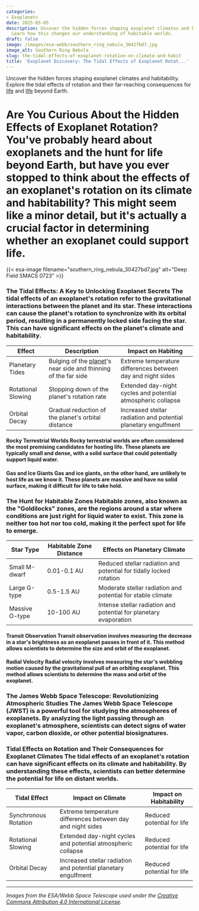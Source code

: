 ```yaml
---
categories:
- Exoplanets
date: 2025-05-05
description: Uncover the hidden forces shaping exoplanet climates and habitability.
  Learn how this changes our understanding of habitable worlds.
draft: false
image: /images/esa-webb/southern_ring_nebula_30427bd7.jpg
image_alt: Southern Ring Nebula
slug: the-tidal-effects-of-exoplanet-rotation-on-climate-and-habit
title: 'Exoplanet Discovery: The Tidal Effects of Exoplanet Rotat...'
---
```


Uncover the hidden forces shaping exoplanet climates and habitability. Explore the tidal effects of rotation and their far-reaching consequences for [life](/blog/exoplanet-habitability-and-the-quest-for-life-beyond-earth) and [life](/blog/exploring-exoplanets-for-life-friendly-climates) beyond Earth.

# Are You Curious About the Hidden Effects of Exoplanet Rotation? You've probably heard about exoplanets and the hunt for life beyond Earth, but have you ever stopped to think about the effects of an exoplanet's rotation on its climate and habitability? This might seem like a minor detail, but it's actually a crucial factor in determining whether an exoplanet could support life.
{{< esa-image filename="southern_ring_nebula_30427bd7.jpg" alt="Deep Field SMACS 0723" >}}



 ### The Tidal Effects: A Key to Unlocking Exoplanet Secrets The tidal effects of an exoplanet's rotation refer to the gravitational interactions between the planet and its star. These interactions can cause the planet's rotation to synchronize with its orbital period, resulting in a permanently locked side facing the star. This can have significant effects on the planet's climate and habitability.

 | **Effect** | **Description** | **Impact on Habiting** |
| --- | --- | --- |
| Planetary Tides | Bulging of the [planet](/blog/understanding-irradiation-effects-on-potentially-habitable-w)'s near side and thinning of the far side | Extreme temperature differences between day and night sides |
| Rotational Slowing | Stopping down of the planet's rotation rate | Extended day-night cycles and potential atmospheric collapse |
| Orbital Decay | Gradual reduction of the planet's orbital distance | Increased stellar radiation and potential planetary engulfment | ### Exoplanet Classification: More Than Just Rocky or Gaseous Exoplanets come in a wide range of sizes and compositions, from small, rocky worlds to massive gas giants. Each type of exoplanet has its own unique characteristics and potential for habitability.

 #### Rocky Terrestrial Worlds Rocky terrestrial worlds are often considered the most promising candidates for hosting life. These planets are typically small and dense, with a solid surface that could potentially support liquid water.

 #### Gas and Ice Giants Gas and ice giants, on the other hand, are unlikely to host life as we know it. These planets are massive and have no solid surface, making it difficult for life to take hold.

 ### The Hunt for Habitable Zones Habitable zones, also known as the "Goldilocks" zones, are the regions around a star where conditions are just right for liquid water to exist. This zone is neither too hot nor too cold, making it the perfect spot for life to emerge.

 | **Star Type** | **Habitable Zone Distance** | **Effects on Planetary Climate** |
| --- | --- | --- |
| Small M-dwarf | 0.01-0.1 AU | Reduced stellar radiation and potential for tidally locked rotation |
| Large G-type | 0.5-1.5 AU | Moderate stellar radiation and potential for stable climate |
| Massive O-type | 10-100 AU | Intense stellar radiation and potential for planetary evaporation | ### Detection Methods: Uncovering Hidden Exoplanets Detecting exoplanets is a challenging task, but scientists have developed several methods to uncover these hidden worlds.

 #### Transit Observation Transit observation involves measuring the decrease in a star's brightness as an exoplanet passes in front of it. This method allows scientists to determine the size and orbit of the exoplanet.

 #### Radial Velocity Radial velocity involves measuring the star's wobbling motion caused by the gravitational pull of an orbiting exoplanet. This method allows scientists to determine the mass and orbit of the exoplanet.

 ### The James Webb Space Telescope: Revolutionizing Atmospheric Studies The James Webb Space Telescope (JWST) is a powerful tool for studying the atmospheres of exoplanets. By analyzing the light passing through an exoplanet's atmosphere, scientists can detect signs of water vapor, carbon dioxide, or other potential biosignatures.

 ### Tidal Effects on Rotation and Their Consequences for Exoplanet Climates The tidal effects of an exoplanet's rotation can have significant effects on its climate and habitability. By understanding these effects, scientists can better determine the potential for life on distant worlds.

 | **Tidal Effect** | **Impact on Climate** | **Impact on Habitability** |
| --- | --- | --- |
| Synchronous Rotation | Extreme temperature differences between day and night sides | Reduced potential for life |
| Rotational Slowing | Extended day-night cycles and potential atmospheric collapse | Reduced potential for life |
| Orbital Decay | Increased stellar radiation and potential planetary engulfment | Reduced potential for life | ### Conclusion The tidal effects of an exoplanet's rotation are a crucial factor in determining its climate and habitability. By understanding these effects, scientists can better determine the potential for life on distant worlds. As we continue to explore the universe and discover new exoplanets, we are reminded of the vast complexity and diversity of life beyond Earth.

---

*Images from the ESA/Webb Space Telescope used under the [Creative Commons Attribution 4.0 International License](https://creativecommons.org/licenses/by/4.0).*